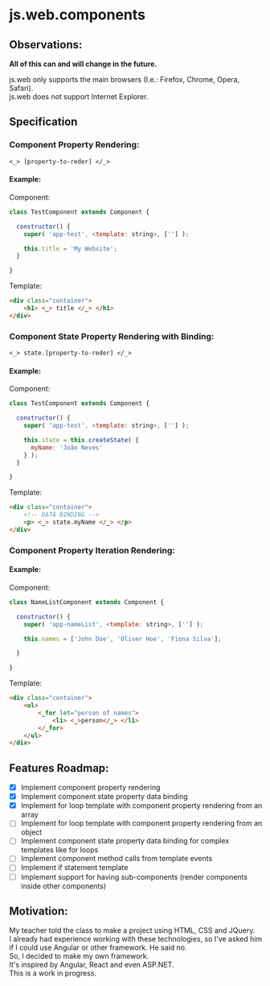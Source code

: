 # js.web.components

## Observations:

**All of this can and will change in the future.**

js.web only supports the main browsers (I.e.: Firefox, Chrome, Opera, Safari).<br>
js.web does not support Internet Explorer.

## Specification

### Component Property Rendering:
`<_> [property-to-reder] </_>`

#### Example:

Component:
``` js
class TestComponent extends Component {

  constructor() {
    super( 'app-test', <template: string>, [''] );

    this.title = 'My Website';
  }

}
```

Template:
``` html
<div class="container">
    <h1> <_> title </_> </h1>
</div>
```

### Component State Property Rendering with Binding:
`<_> state.[property-to-reder] </_>`

#### Example:

Component:
``` js
class TestComponent extends Component {

  constructor() {
    super( 'app-test', <template: string>, [''] );

    this.state = this.createState( {
      myName: 'João Neves'
    } );
  }

}
```

Template:
``` html
<div class="container">
    <!-- DATA BINDING -->
    <p> <_> state.myName </_> </p>
</div>
```

### Component Property Iteration Rendering:

#### Example:

Component:
``` js
class NameListComponent extends Component {

  constructor() {
    super( 'app-nameList', <template: string>, [''] );

    this.names = ['John Doe', 'Oliver Hoe', 'Fiona Silva'];

  }

}
```

Template:
``` html
<div class="container">
    <ul>
        <_for let="person of names">
            <li> <_>person</_> </li>
        </_for>
    </ul>
</div>
```


## Features Roadmap:
- [x] Implement component property rendering
- [x] Implement component state property data binding
- [x] Implement for loop template with component property rendering from an array
- [ ] Implement for loop template with component property rendering from an object
- [ ] Implement component state property data binding for complex templates like for loops
- [ ] Implement component method calls from template events
- [ ] Implement if statement template
- [ ] Implement support for having sub-components (render components inside other components)

## Motivation:
My teacher told the class to make a project using HTML, CSS and JQuery.<br/>
I already had experience working with these technologies, so I've asked him if I could use Angular or other framework. He said no.<br/>
So, I decided to make my own framework.<br/>
It's inspired by Angular, React and even ASP.NET.<br/>
This is a work in progress.
